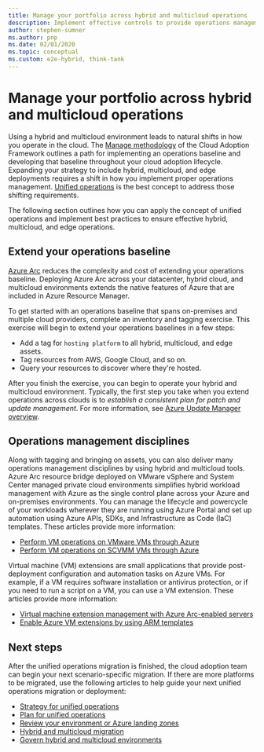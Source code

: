 ```yaml
---
title: Manage your portfolio across hybrid and multicloud operations
description: Implement effective controls to provide operations management across hybrid and multicloud deployments by using Azure's enterprise control plane.
author: stephen-sumner
ms.author: pnp
ms.date: 02/01/2020
ms.topic: conceptual
ms.custom: e2e-hybrid, think-tank
---
```


# Manage your portfolio across hybrid and multicloud operations

Using a hybrid and multicloud environment leads to natural shifts in how you operate in the cloud. The [Manage methodology](../../manage/index.md) of the Cloud Adoption Framework outlines a path for implementing an operations baseline and developing that baseline throughout your cloud adoption lifecycle. Expanding your strategy to include hybrid, multicloud, and edge deployments requires a shift in how you implement proper operations management. [Unified operations](./unified-operations.md) is the best concept to address those shifting requirements.

The following section outlines how you can apply the concept of unified operations and implement best practices to ensure effective hybrid, multicloud, and edge operations.

## Extend your operations baseline

[Azure Arc](/azure/azure-arc/overview) reduces the complexity and cost of extending your operations baseline. Deploying Azure Arc across your datacenter, hybrid cloud, and multicloud environments extends the native features of Azure that are included in Azure Resource Manager.

To get started with an operations baseline that spans on-premises and multiple cloud providers, complete an inventory and tagging exercise. This exercise will begin to extend your operations baselines in a few steps:

- Add a tag for `hosting platform` to all hybrid, multicloud, and edge assets.
- Tag resources from AWS, Google Cloud, and so on.
- Query your resources to discover where they're hosted.

<!-- docutune:casing "update management guide" -->

After you finish the exercise, you can begin to operate your hybrid and multicloud environment. Typically, the first step you take when you extend operations across clouds is to *establish a consistent plan for patch and update management*. For more information, see [Azure Update Manager overview](/azure/update-manager/overview).

## Operations management disciplines

Along with tagging and bringing on assets, you can also deliver many operations management disciplines by using hybrid and multicloud tools. Azure Arc resource bridge deployed on VMware vSphere and System Center managed private cloud environments simplifies hybrid workload management with Azure as the single control plane across your Azure and on-premises environments. You can manage the lifecycle and powercycle of your workloads wherever they are running using Azure Portal and set up automation using Azure APIs, SDKs, and Infrastructure as Code (IaC) templates. These articles provide more information:

- [Perform VM operations on VMware VMs through Azure](/azure/azure-arc/vmware-vsphere/perform-vm-ops-through-azure)
- [Perform VM operations on SCVMM VMs through Azure](/azure/azure-arc/system-center-virtual-machine-manager/perform-vm-ops-on-scvmm-through-azure)

Virtual machine (VM) extensions are small applications that provide post-deployment configuration and automation tasks on Azure VMs. For example, if a VM requires software installation or antivirus protection, or if you need to run a script on a VM, you can use a VM extension. These articles provide more information:

- [Virtual machine extension management with Azure Arc-enabled servers](/azure/azure-arc/servers/manage-vm-extensions)
- [Enable Azure VM extensions by using ARM templates](/azure/azure-arc/servers/manage-vm-extensions-template)

## Next steps

After the unified operations migration is finished, the cloud adoption team can begin your next scenario-specific migration. If there are more platforms to be migrated, use the following articles to help guide your next unified operations migration or deployment:

- [Strategy for unified operations](./strategy.md)
- [Plan for unified operations](./plan.md)
- [Review your environment or Azure landing zones](./enterprise-scale-landing-zone.md)
- [Hybrid and multicloud migration](./migrate.md)
- [Govern hybrid and multicloud environments](./govern.md)
